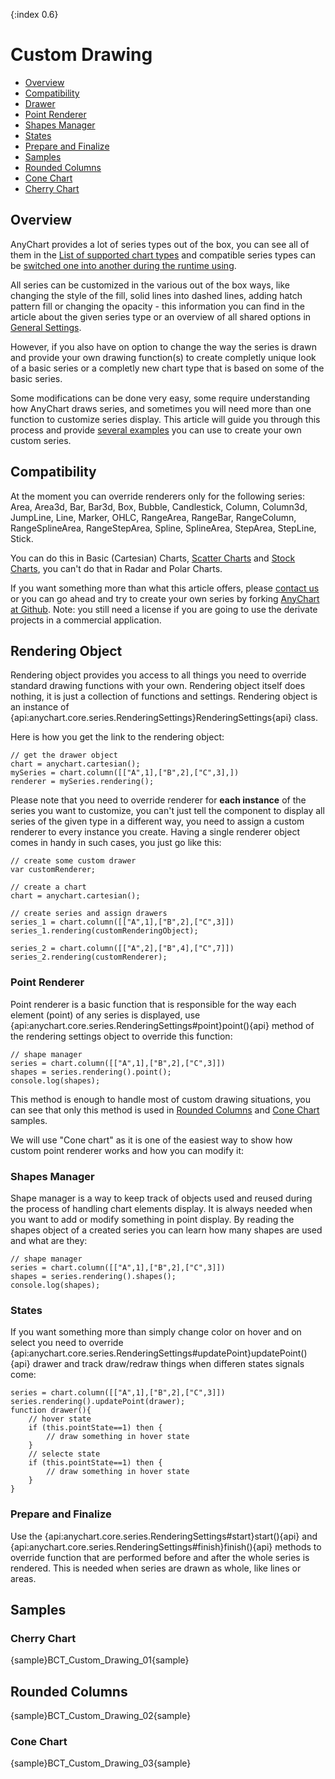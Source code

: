 {:index 0.6}
# Custom Drawing

* [Overview](#overview)
* [Compatibility](#compatibility)
* [Drawer](#drawer)
 * [Point Renderer](#basic_drawer)
 * [Shapes Manager](#shapes_manager)
 * [States](#states)
 * [Prepare and Finalize](#prepare_and_finalize)
* [Samples](#samples)
 * [Rounded Columns](#rounded_columns)
 * [Cone Chart](#cone_chart)
 * [Cherry Chart](#cherry_chart)

## Overview

AnyChart provides a lot of series types out of the box, you can see all of them in the [List of supported chart types](../Quick_Start/Supported_Charts_Types) and compatible series types can be [switched one into another during the runtime using](Series_Type).

All series can be customized in the various out of the box ways, like changing the style of the fill, solid lines into dashed lines, adding hatch pattern fill or changing the opacity - this information you can find in the article about the given series type or an overview of all shared options in [General Settings](General_Settings).

However, if you also have on option to change the way the series is drawn and provide your own drawing function(s) to create completly unique look of a basic series or a completly new chart type that is based on some of the basic series.

Some modifications can be done very easy, some require understanding how AnyChart draws series, and sometimes you will need more than one function to customize series display. This article will guide you through this process and provide [several examples](#samples) you can use to create your own custom series.

## Compatibility

At the moment you can override renderers only for the following series: Area, Area3d, Bar, Bar3d, Box, Bubble, Candlestick, Column, Column3d, JumpLine, Line, Marker, OHLC, RangeArea, RangeBar, RangeColumn, RangeSplineArea, RangeStepArea, Spline, SplineArea, StepArea, StepLine, Stick. 

You can do this in Basic (Cartesian) Charts, [Scatter Charts](Scatter_Plot/Overview) and [Stock Charts](../Stock_Charts), you can't do that in Radar and Polar Charts.

If you want something more than what this article offers, please [contact us](http://support.anychart.com/) or you can go ahead and try to create your own series by forking [AnyChart at Github](https://github.com/AnyChart/AnyChart). Note: you still need a license if you are going to use the derivate projects in a commercial application.

## Rendering Object

Rendering object provides you access to all things you need to override standard drawing functions with your own. Rendering object itself does nothing, it is just a collection of functions and settings. Rendering object is an instance of {api:anychart.core.series.RenderingSettings}RenderingSettings{api} class.

Here is how you get the link to the rendering object:

```
// get the drawer object
chart = anychart.cartesian();
mySeries = chart.column([["A",1],["B",2],["C",3],])
renderer = mySeries.rendering();
```

Please note that you need to override renderer for **each instance** of the series you want to customize, you can't just tell the component to display all series of the given type in a different way, you need to assign a custom renderer to every instance you create. Having a single renderer object comes in handy in such cases, you just go like this:

```
// create some custom drawer
var customRenderer;

// create a chart
chart = anychart.cartesian();

// create series and assign drawers
series_1 = chart.column([["A",1],["B",2],["C",3]])
series_1.rendering(customRenderingObject);

series_2 = chart.column([["A",2],["B",4],["C",7]])
series_2.rendering(customRenderer);
```

### Point Renderer

Point renderer is a basic function that is responsible for the way each element (point) of any series is displayed, use {api:anychart.core.series.RenderingSettings#point}point(){api} method of the rendering settings object to override this function:

```
// shape manager
series = chart.column([["A",1],["B",2],["C",3]])
shapes = series.rendering().point();
console.log(shapes);
```

This method is enough to handle most of custom drawing situations, you can see that only this method is used in [Rounded Columns](#rounded_columns) and [Cone Chart](#cone_chart) samples.

We will use "Cone chart" as it is one of the easiest way to show how custom point renderer works and how you can modify it:

### Shapes Manager

Shape manager is a way to keep track of objects used and reused during the process of handling chart elements display. It is always needed when you want to add or modify something in point display. By reading the shapes object of a created series you can learn how many shapes are used and what are they:

```
// shape manager
series = chart.column([["A",1],["B",2],["C",3]])
shapes = series.rendering().shapes();
console.log(shapes);
```

### States

If you want something more than simply change color on hover and on select you need to override {api:anychart.core.series.RenderingSettings#updatePoint}updatePoint(){api} drawer and track draw/redraw things when differen states signals come:

```
series = chart.column([["A",1],["B",2],["C",3]])
series.rendering().updatePoint(drawer);
function drawer(){
	// hover state
	if (this.pointState==1) then {
		// draw something in hover state
	}
	// selecte state
	if (this.pointState==1) then {
		// draw something in hover state		
	}
}
```

### Prepare and Finalize

Use the {api:anychart.core.series.RenderingSettings#start}start(){api} and {api:anychart.core.series.RenderingSettings#finish}finish(){api} methods to override function that are performed before and after the whole series is rendered. This is needed when series are drawn as whole, like lines or areas.

## Samples

### Cherry Chart

{sample}BCT\_Custom\_Drawing\_01{sample}

## Rounded Columns

{sample}BCT\_Custom\_Drawing\_02{sample}

### Cone Chart

{sample}BCT\_Custom\_Drawing\_03{sample}
